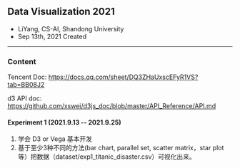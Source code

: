 ## Data Visualization 2021

- LiYang, CS-AI, Shandong University
- Sep 13th, 2021 Created

---

### Content

Tencent Doc: https://docs.qq.com/sheet/DQ3ZHaUxscEFyR1VS?tab=BB08J2

d3 API doc: https://github.com/xswei/d3js_doc/blob/master/API_Reference/API.md

#### Experiment 1 (2021.9.13 -- 2021.9.25)

1. 学会 D3 or Vega 基本开发
2. 基于至少3种不同的方法(bar chart, parallel set, scatter matrix，star plot等）把数据（dataset/exp1_titanic_disaster.csv）可视化出来。

